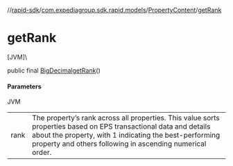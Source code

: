 //[rapid-sdk](../../../index.md)/[com.expediagroup.sdk.rapid.models](../index.md)/[PropertyContent](index.md)/[getRank](get-rank.md)

# getRank

[JVM]\

public final [BigDecimal](https://docs.oracle.com/javase/8/docs/api/java/math/BigDecimal.html)[getRank](get-rank.md)()

#### Parameters

JVM

| | |
|---|---|
| rank | The property’s rank across all properties. This value sorts properties based on EPS transactional data and details about the property, with 1 indicating the best-performing property and others following in ascending numerical order. |
